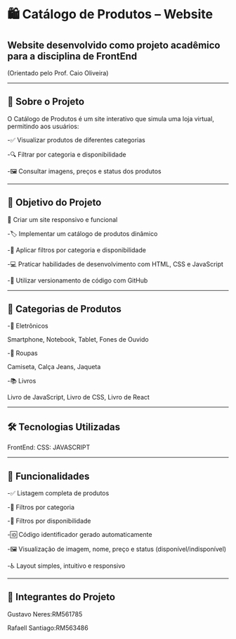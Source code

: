 # 🛍️ Catálogo de Produtos – Website
## Website desenvolvido como projeto acadêmico para a disciplina de FrontEnd
(Orientado pelo Prof. Caio Oliveira)

---

## 📌 Sobre o Projeto
O Catálogo de Produtos é um site interativo que simula uma loja virtual, permitindo aos usuários:

-✅ Visualizar produtos de diferentes categorias

-🔍 Filtrar por categoria e disponibilidade

-🖼️ Consultar imagens, preços e status dos produtos

---

## 🚀 Objetivo do Projeto
📱 Criar um site responsivo e funcional

-🏷️ Implementar um catálogo de produtos dinâmico

-🎯 Aplicar filtros por categoria e disponibilidade

-💻 Praticar habilidades de desenvolvimento com HTML, CSS e JavaScript

-🔗 Utilizar versionamento de código com GitHub

---

## 🛒 Categorias de Produtos

-📱 Eletrônicos

Smartphone, Notebook, Tablet, Fones de Ouvido

-👕 Roupas

Camiseta, Calça Jeans, Jaqueta

-📚 Livros

Livro de JavaScript, Livro de CSS, Livro de React

---

## 🛠️ Tecnologias Utilizadas
FrontEnd:
CSS:
JAVASCRIPT

---

## 🧠 Funcionalidades

-✅ Listagem completa de produtos

-🔎 Filtros por categoria

-🛒 Filtros por disponibilidade

-🆔 Código identificador gerado automaticamente

-🖼️ Visualização de imagem, nome, preço e status (disponível/indisponível)

-♿ Layout simples, intuitivo e responsivo

---

## 💼 Integrantes do Projeto

Gustavo Neres:RM561785

Rafaell Santiago:RM563486
